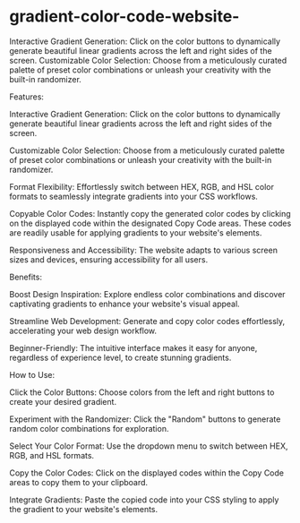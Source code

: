 # gradient-color-code-website-
Interactive Gradient Generation: Click on the color buttons to dynamically generate beautiful linear gradients across the left and right sides of the screen. Customizable Color Selection: Choose from a meticulously curated palette of preset color combinations or unleash your creativity with the built-in randomizer.

Features:

Interactive Gradient Generation: Click on the color buttons to dynamically generate beautiful linear gradients across the left and right sides of the screen.

Customizable Color Selection: Choose from a meticulously curated palette of preset color combinations or unleash your creativity with the built-in randomizer.

Format Flexibility: Effortlessly switch between HEX, RGB, and HSL color formats to seamlessly integrate gradients into your CSS workflows.

Copyable Color Codes: Instantly copy the generated color codes by clicking on the displayed code within the designated Copy Code areas. These codes are readily usable for applying gradients to your website's elements.

Responsiveness and Accessibility: The website adapts to various screen sizes and devices, ensuring accessibility for all users.

Benefits:

Boost Design Inspiration: Explore endless color combinations and discover captivating gradients to enhance your website's visual appeal.

Streamline Web Development: Generate and copy color codes effortlessly, accelerating your web design workflow.

Beginner-Friendly: The intuitive interface makes it easy for anyone, regardless of experience level, to create stunning gradients.

How to Use:

Click the Color Buttons: Choose colors from the left and right buttons to create your desired gradient.

Experiment with the Randomizer: Click the "Random" buttons to generate random color combinations for exploration.

Select Your Color Format: Use the dropdown menu to switch between HEX, RGB, and HSL formats.

Copy the Color Codes: Click on the displayed codes within the Copy Code areas to copy them to your clipboard.

Integrate Gradients: Paste the copied code into your CSS styling to apply the gradient to your website's elements.
